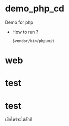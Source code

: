 demo_php_cd
===========

Demo for php


* How to run ?

  ```
  $vendor/bin/phpunit
  ```
# web
# test
# test
เมื่อไหร่จะได้สักที
